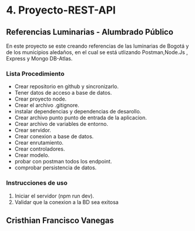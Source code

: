 # 4. Proyecto-REST-API

## Referencias Luminarias - Alumbrado Público

En este proyecto se este creando referencias de las luminarias de Bogotá y de los municipios aledaños, en el cual se está utlizando Postman,Node.Js , Express y Mongo DB-Atlas.

### Lista Procedimiento

- Crear repositorio en github y sincronizarlo.
- Tener datos de acceso a base de datos.
- Crear proyecto node.
- Crear el archivo .gitignore.
- instalar dependencias y dependencias de desarollo.
- Crear archivo punto punto de entrada de la aplicacion.
- Crear archivo de variables de entorno.
- Crear servidor.
- Crear conexion a base de datos.
- Crear enrutamiento.
- Crear controladores.
- Crear modelo.
- probar con postman todos los endpoint.
- comprobar persistencia de datos.

### Instrucciones de uso

1. Iniciar el servidor (npm run dev).
2. Validar que la conexion a la BD sea exitosa

## Cristhian Francisco Vanegas
